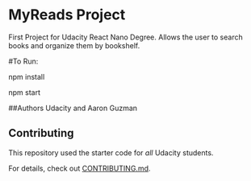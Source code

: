 # MyReads Project
First Project for Udacity React Nano Degree. Allows the user to search books and organize them by bookshelf. 

#To Run:

npm install

npm start

##Authors
Udacity and Aaron Guzman

## Contributing

This repository used the starter code for _all_ Udacity students.

For details, check out [CONTRIBUTING.md](CONTRIBUTING.md).
